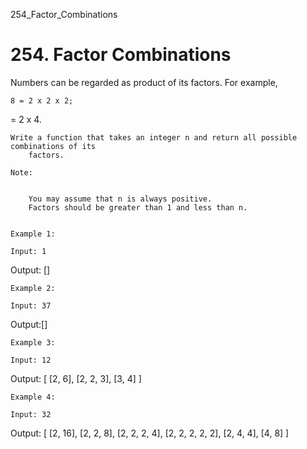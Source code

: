 254_Factor_Combinations
# 254. Factor Combinations

Numbers can be regarded as product of its factors. For example,

    8 = 2 x 2 x 2;
  = 2 x 4.

    Write a function that takes an integer n and return all possible combinations of its
        factors.

    Note:

    
        You may assume that n is always positive.
        Factors should be greater than 1 and less than n.
    

    Example 1: 

    Input: 1
Output: []

    Example 2: 

    Input: 37
Output:[]

    Example 3: 

    Input: 12
Output:
[
  [2, 6],
  [2, 2, 3],
  [3, 4]
]

    Example 4: 

    Input: 32
Output:
[
  [2, 16],
  [2, 2, 8],
  [2, 2, 2, 4],
  [2, 2, 2, 2, 2],
  [2, 4, 4],
  [4, 8]
]